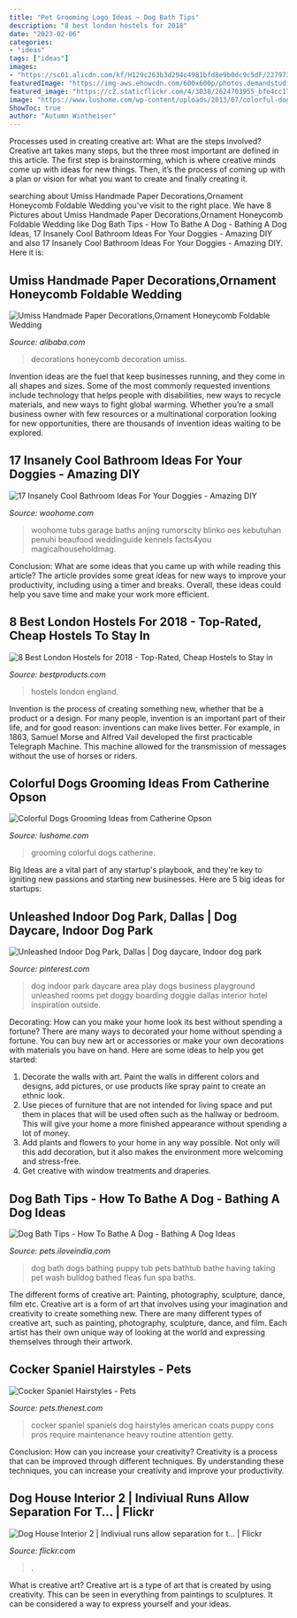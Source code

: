 ```yaml
---
title: "Pet Grooming Logo Ideas ~ Dog Bath Tips"
description: "8 best london hostels for 2018"
date: "2023-02-06"
categories:
- "ideas"
tags: ["ideas"]
images:
- "https://sc01.alicdn.com/kf/H129c263b3d294c4981bfd8e9b0dc9c5dF/227973588/H129c263b3d294c4981bfd8e9b0dc9c5dF.jpg"
featuredImage: "https://img-aws.ehowcdn.com/600x600p/photos.demandstudios.com/getty/article/88/126/87809529_XS.jpg"
featured_image: "https://c2.staticflickr.com/4/3038/2624703955_bfe4cc170f_b.jpg"
image: "https://www.lushome.com/wp-content/uploads/2013/07/colorful-dogs-grooming-ideas-pets-10.jpg"
ShowToc: true
author: "Autumn Wintheiser"
---
```



Processes used in creating creative art: What are the steps involved?
Creative art takes many steps, but the three most important are defined in this article. The first step is brainstorming, which is where creative minds come up with ideas for new things. Then, it’s the process of coming up with a plan or vision for what you want to create and finally creating it.

	

		
searching about Umiss Handmade Paper Decorations,Ornament Honeycomb Foldable Wedding you've visit to the right place. We have 8 Pictures about Umiss Handmade Paper Decorations,Ornament Honeycomb Foldable Wedding like Dog Bath Tips - How To Bathe A Dog - Bathing A Dog Ideas, 17 Insanely Cool Bathroom Ideas For Your Doggies - Amazing DIY and also 17 Insanely Cool Bathroom Ideas For Your Doggies - Amazing DIY. Here it is:
		
    
## Umiss Handmade Paper Decorations,Ornament Honeycomb Foldable Wedding

<img loading=lazy src="https://sc01.alicdn.com/kf/H129c263b3d294c4981bfd8e9b0dc9c5dF/227973588/H129c263b3d294c4981bfd8e9b0dc9c5dF.jpg" onerror="this.onerror=null;this.src='https://tse1.mm.bing.net/th?id=OIP.E7OWGKRrkXySaSWPtROotgHaHa&amp;pid=15.1';" alt="Umiss Handmade Paper Decorations,Ornament Honeycomb Foldable Wedding">

_Source: alibaba.com_

>decorations honeycomb decoration umiss. 

	

Invention ideas are the fuel that keep businesses running, and they come in all shapes and sizes. Some of the most commonly requested inventions include technology that helps people with disabilities, new ways to recycle materials, and new ways to fight global warming. Whether you’re a small business owner with few resources or a multinational corporation looking for new opportunities, there are thousands of invention ideas waiting to be explored.

    
## 17 Insanely Cool Bathroom Ideas For Your Doggies - Amazing DIY

<img loading=lazy src="https://www.woohome.com/wp-content/uploads/2015/01/pet-bathroom-ideas-woohome-4.jpg" onerror="this.onerror=null;this.src='https://tse3.mm.bing.net/th?id=OIP.4OLKrNMuz5DdOXP5EigMqQHaKL&amp;pid=15.1';" alt="17 Insanely Cool Bathroom Ideas For Your Doggies - Amazing DIY">

_Source: woohome.com_

>woohome tubs garage baths anjing rumorscity blinko oes kebutuhan penuhi beaufood weddinguide kennels facts4you magicalhouseholdmag. 

	

Conclusion: What are some ideas that you came up with while reading this article?
The article provides some great ideas for new ways to improve your productivity, including using a timer and breaks. Overall, these ideas could help you save time and make your work more efficient.

    
## 8 Best London Hostels For 2018 - Top-Rated, Cheap Hostels To Stay In

<img loading=lazy src="https://hips.hearstapps.com/bpc.h-cdn.co/assets/17/35/1024x512/landscape-1504216241-london-hostels.jpg?resize=1200:*" onerror="this.onerror=null;this.src='https://tse2.mm.bing.net/th?id=OIP.gS46WnaYvssrgcl5WDGlqwHaDt&amp;pid=15.1';" alt="8 Best London Hostels for 2018 - Top-Rated, Cheap Hostels to Stay in">

_Source: bestproducts.com_

>hostels london england. 

	

Invention is the process of creating something new, whether that be a product or a design. For many people, invention is an important part of their life, and for good reason: inventions can make lives better. For example, in 1863, Samuel Morse and Alfred Vail developed the first practicable Telegraph Machine. This machine allowed for the transmission of messages without the use of horses or riders.

    
## Colorful Dogs Grooming Ideas From Catherine Opson

<img loading=lazy src="https://www.lushome.com/wp-content/uploads/2013/07/colorful-dogs-grooming-ideas-pets-10.jpg" onerror="this.onerror=null;this.src='https://tse4.mm.bing.net/th?id=OIP.dpXHGvVmsxXGMOou9bA67QHaHH&amp;pid=15.1';" alt="Colorful Dogs Grooming Ideas from Catherine Opson">

_Source: lushome.com_

>grooming colorful dogs catherine. 

	

Big Ideas are a vital part of any startup's playbook, and they're key to igniting new passions and starting new businesses. Here are 5 big ideas for startups: 

    
## Unleashed Indoor Dog Park, Dallas | Dog Daycare, Indoor Dog Park

<img loading=lazy src="https://i.pinimg.com/736x/dc/a8/13/dca813345765721f46d7505e107b5618--indoor-dog-rooms-indoor-dog-park.jpg" onerror="this.onerror=null;this.src='https://tse4.mm.bing.net/th?id=OIP.Eo3Ht3qdxrk0M7kf4JBLRgHaE8&amp;pid=15.1';" alt="Unleashed Indoor Dog Park, Dallas | Dog daycare, Indoor dog park">

_Source: pinterest.com_

>dog indoor park daycare area play dogs business playground unleashed rooms pet doggy boarding doggie dallas interior hotel inspiration outside. 

	

Decorating: How can you make your home look its best without spending a fortune?
There are many ways to decorated your home without spending a fortune. You can buy new art or accessories or make your own decorations with materials you have on hand. Here are some ideas to help you get started: 
1. Decorate the walls with art. Paint the walls in different colors and designs, add pictures, or use products like spray paint to create an ethnic look. 
2. Use pieces of furniture that are not intended for living space and put them in places that will be used often such as the hallway or bedroom. This will give your home a more finished appearance without spending a lot of money. 
3. Add plants and flowers to your home in any way possible. Not only will this add decoration, but it also makes the environment more welcoming and stress-free. 
4. Get creative with window treatments and draperies.

    
## Dog Bath Tips - How To Bathe A Dog - Bathing A Dog Ideas

<img loading=lazy src="http://pets.iloveindia.com/dogs/pics/dog-bath.jpg" onerror="this.onerror=null;this.src='https://tse1.mm.bing.net/th?id=OIP.NSLAqGvodeD8TwUGW6zihgHaFj&amp;pid=15.1';" alt="Dog Bath Tips - How To Bathe A Dog - Bathing A Dog Ideas">

_Source: pets.iloveindia.com_

>dog bath dogs bathing puppy tub pets bathtub bathe having taking pet wash bulldog bathed fleas fun spa baths. 

	

The different forms of creative art: Painting, photography, sculpture, dance, film etc.
Creative art is a form of art that involves using your imagination and creativity to create something new. There are many different types of creative art, such as painting, photography, sculpture, dance, and film. Each artist has their own unique way of looking at the world and expressing themselves through their artwork.

    
## Cocker Spaniel Hairstyles - Pets

<img loading=lazy src="https://img-aws.ehowcdn.com/600x600p/photos.demandstudios.com/getty/article/88/126/87809529_XS.jpg" onerror="this.onerror=null;this.src='https://tse3.mm.bing.net/th?id=OIP.eUwv-N1mifUww229eKxPMwAAAA&amp;pid=15.1';" alt="Cocker Spaniel Hairstyles - Pets">

_Source: pets.thenest.com_

>cocker spaniel spaniels dog hairstyles american coats puppy cons pros require maintenance heavy routine attention getty. 

	

Conclusion: How can you increase your creativity?
Creativity is a process that can be improved through different techniques. By understanding these techniques, you can increase your creativity and improve your productivity.

    
## Dog House Interior 2 | Indiviual Runs Allow Separation For T… | Flickr

<img loading=lazy src="https://c2.staticflickr.com/4/3038/2624703955_bfe4cc170f_b.jpg" onerror="this.onerror=null;this.src='https://tse1.mm.bing.net/th?id=OIP.1KKHWhKP7RVLulAno8ff2QHaFj&amp;pid=15.1';" alt="Dog House Interior 2 | Indiviual runs allow separation for t… | Flickr">

_Source: flickr.com_

>. 

	

What is creative art?
Creative art is a type of art that is created by using creativity. This can be seen in everything from paintings to sculptures. It can be considered a way to express yourself and your ideas.

